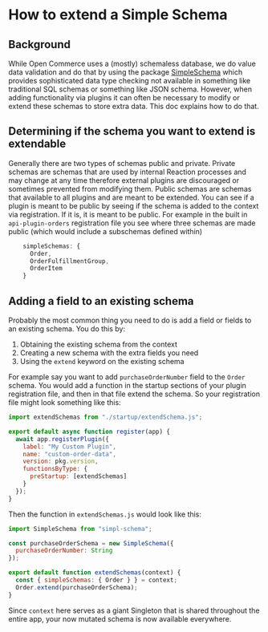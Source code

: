 # How to extend a Simple Schema

## Background

While Open Commerce uses a (mostly) schemaless database, we do value data validation and do that by using the package [SimpleSchema](https://www.npmjs.com/package/simpl-schema) which provides
sophisticated data type checking not available in something like traditional SQL schemas or something like JSON schema. However, when
adding functionality via plugins it can often be necessary to modify or extend these schemas to store extra data. This doc explains how to do that.

## Determining if the schema you want to extend is extendable

Generally there are two types of schemas public and private. Private schemas are schemas that are used by internal Reaction
processes and may change at any time therefore external plugins are discouraged or sometimes prevented from modifying them.
Public schemas are schemas that available to all plugins and are meant to be extended. You can see if a plugin is meant to be
public by seeing if the schema is added to the context via registration. If it is, it is meant to be public. For example in the built in
`api-plugin-orders` registration file you see where three schemas are made public (which would include a subschemas defined within)

```js file=index.js
    simpleSchemas: {
      Order,
      OrderFulfillmentGroup,
      OrderItem
    }
```

## Adding a field to an existing schema

Probably the most common thing you need to do is add a field or fields to an existing schema. You do this by:

1. Obtaining the existing schema from the context
2. Creating a new schema with the extra fields you need
3. Using the `extend` keyword on the existing schema

For example say you want to add `purchaseOrderNumber` field to the `Order` schema. You would add a function in the startup sections of
your plugin registration file, and then in that file extend the schema. So your registration file might look something like this:

```js title=index.js
import extendSchemas from "./startup/extendSchema.js";

export default async function register(app) {
  await app.registerPlugin({
    label: "My Custom Plugin",
    name: "custom-order-data",
    version: pkg.version,
    functionsByType: {
      preStartup: [extendSchemas]
    }
  });
}
```

Then the function in `extendSchemas.js` would look like this:

```js title=extendSchemas.js
import SimpleSchema from "simpl-schema";

const purchaseOrderSchema = new SimpleSchema({
  purchaseOrderNumber: String
});

export default function extendSchemas(context) {
  const { simpleSchemas: { Order } } = context;
  Order.extend(purchaseOrderSchema);
}
 ```

Since `context` here serves as a giant Singleton that is shared throughout the entire app, your now mutated schema is now available everywhere.
